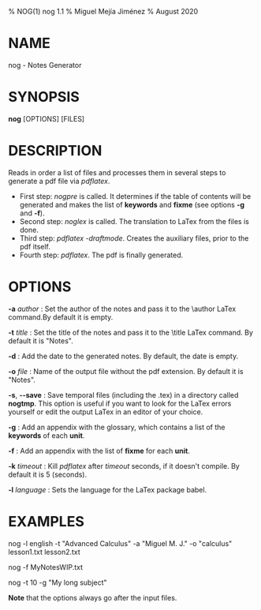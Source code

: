 % NOG(1) nog 1.1
% Miguel Mejía Jiménez
% August 2020

# NAME 

nog - Notes Generator

# SYNOPSIS

**nog** [OPTIONS] [FILES]

# DESCRIPTION

Reads in order a list of files and processes them in several steps to generate a pdf file via *pdflatex*.

- First step: *nogpre* is called. It determines if the table of contents will be generated and makes the list of **keywords** and **fixme** (see options **-g** and **-f**).
- Second step: *noglex* is called. The translation to LaTex from the files is done.
- Third step: *pdflatex -draftmode*. Creates the auxiliary files, prior to the pdf itself.
- Fourth step: *pdflatex*. The pdf is finally generated.

# OPTIONS

**-a** *author*
: Set the author of the notes and pass it to the \author LaTex command.By default it is empty.

**-t** *title*
: Set the title of the notes and pass  it to the \title LaTex command. By default it is "Notes".

**-d**
: Add the date to the generated notes. By default, the date is empty.

**-o** *file*
: Name of the output file without the pdf extension. By default it is "Notes".

**-s**, **--save**
: Save temporal files (including the .tex) in a directory called **nogtmp**. This option is useful if you want to look for the LaTex errors yourself or edit the output LaTex in an editor of your choice.

**-g**
: Add an appendix with the glossary, which contains a list of the **keywords** of each **unit**.

**-f**
: Add an appendix with the list of **fixme** for each **unit**.

**-k** *timeout*
: Kill *pdflatex* after *timeout* seconds, if it doesn't compile. By default it is 5 (seconds).

**-l** *language*
: Sets the language for the LaTex package babel.

# EXAMPLES

nog -l english -t "Advanced Calculus" -a "Miguel M. J." -o "calculus" lesson1.txt lesson2.txt

nog -f MyNotesWIP.txt

nog -t 10 -g "My long subject"

**Note** that the options always go after the input files.
